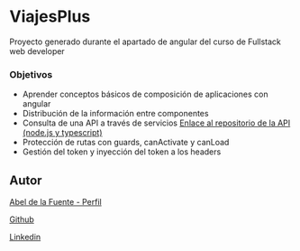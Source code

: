 # ViajesPlus

Proyecto generado durante el apartado de angular del curso de Fullstack web developer

### Objetivos

- Aprender conceptos básicos de composición de aplicaciones con angular
- Distribución de la información entre componentes
- Consulta de una API a través de servicios
  [Enlace al repositorio de la API (node.js y typescript)](https://github.com/abelfubu/coches-API)
- Protección de rutas con guards, canActivate y canLoad
- Gestión del token y inyección del token a los headers

## Autor

[Abel de la Fuente - Perfil](https://abelfubu.github.io/abelfubu/)

[Github](https://github.com/abelfubu)

[Linkedin](https://www.linkedin.com/in/abel-de-la-fuente-53b0291aa/)
